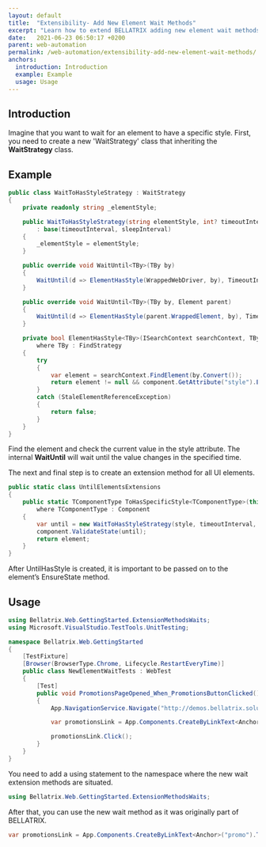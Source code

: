 ```yaml
---
layout: default
title:  "Extensibility- Add New Element Wait Methods"
excerpt: "Learn how to extend BELLATRIX adding new element wait methods."
date:   2021-06-23 06:50:17 +0200
parent: web-automation
permalink: /web-automation/extensibility-add-new-element-wait-methods/
anchors:
  introduction: Introduction
  example: Example
  usage: Usage
---
```

Introduction
------------
Imagine that you want to wait for an element to have a specific style. First, you need to create a new 'WaitStrategy' class that inheriting the **WaitStrategy** class.

Example
-------
```csharp
public class WaitToHasStyleStrategy : WaitStrategy
{
    private readonly string _elementStyle;

    public WaitToHasStyleStrategy(string elementStyle, int? timeoutInterval = null, int? sleepInterval = null)
        : base(timeoutInterval, sleepInterval)
    {
        _elementStyle = elementStyle;
    }

    public override void WaitUntil<TBy>(TBy by)
    {
        WaitUntil(d => ElementHasStyle(WrappedWebDriver, by), TimeoutInterval, SleepInterval);
    }

    public override void WaitUntil<TBy>(TBy by, Element parent)
    {
        WaitUntil(d => ElementHasStyle(parent.WrappedElement, by), TimeoutInterval, SleepInterval);
    }

    private bool ElementHasStyle<TBy>(ISearchContext searchContext, TBy by)
        where TBy : FindStrategy
    {
        try
        {
            var element = searchContext.FindElement(by.Convert());
            return element != null && component.GetAttribute("style").Equals(_elementStyle);
        }
        catch (StaleElementReferenceException)
        {
            return false;
        }
    }
}
```
Find the element and check the current value in the style attribute. The internal **WaitUntil** will wait until the value changes in the specified time.

The next and final step is to create an extension method for all UI elements.

```csharp
public static class UntilElementsExtensions
{
    public static TComponentType ToHasSpecificStyle<TComponentType>(this TComponentType element, string style, int? timeoutInterval = null, int? sleepInterval = null)
        where TComponentType : Component
    {
        var until = new WaitToHasStyleStrategy(style, timeoutInterval, sleepInterval);
        component.ValidateState(until);
        return element;
    }
}
```
After UntilHasStyle is created, it is important to be passed on to the element’s EnsureState method.

Usage
------------
```csharp
using Bellatrix.Web.GettingStarted.ExtensionMethodsWaits;
using Microsoft.VisualStudio.TestTools.UnitTesting;

namespace Bellatrix.Web.GettingStarted
{
    [TestFixture]
    [Browser(BrowserType.Chrome, Lifecycle.RestartEveryTime)]
    public class NewElementWaitTests : WebTest
    {
        [Test]
        public void PromotionsPageOpened_When_PromotionsButtonClicked()
        {
            App.NavigationService.Navigate("http://demos.bellatrix.solutions/");

            var promotionsLink = App.Components.CreateByLinkText<Anchor>("promo").ToHasStyle("padding: 1.618em 1em");

            promotionsLink.Click();
        }
    }
}
```
You need to add a using statement to the namespace where the new wait extension methods are situated.

```csharp
using Bellatrix.Web.GettingStarted.ExtensionMethodsWaits;
```
After that, you can use the new wait method as it was originally part of BELLATRIX.
```csharp
var promotionsLink = App.Components.CreateByLinkText<Anchor>("promo").ToHasStyle("padding: 1.618em 1em");
```